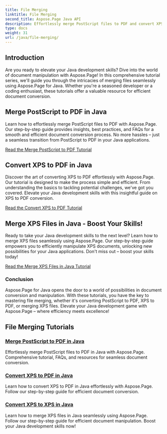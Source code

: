 ```yaml
---
title: File Merging
linktitle: File Merging
second_title: Aspose.Page Java API
description: Effortlessly merge PostScript files to PDF and convert XPS to PDF or XPS in Java using Aspose.Page. Follow step-by-step tutorials for seamless document conversion.
type: docs
weight: 31
url: /java/file-merging/
---
```


## Introduction

Are you ready to elevate your Java development skills? Dive into the world of document manipulation with Aspose.Page! In this comprehensive tutorial series, we'll guide you through the intricacies of merging files seamlessly using Aspose.Page for Java. Whether you're a seasoned developer or a coding enthusiast, these tutorials offer a valuable resource for efficient document conversion.

## Merge PostScript to PDF in Java

Learn how to effortlessly merge PostScript files to PDF with Aspose.Page. Our step-by-step guide provides insights, best practices, and FAQs for a smooth and efficient document conversion process. No more hassles – just a seamless transition from PostScript to PDF in your Java applications.

[Read the Merge PostScript to PDF Tutorial](./postscript-to-pdf/)

## Convert XPS to PDF in Java

Discover the art of converting XPS to PDF effortlessly with Aspose.Page. Our tutorial is designed to make the process simple and efficient. From understanding the basics to tackling potential challenges, we've got you covered. Elevate your Java development skills with this insightful guide on XPS to PDF conversion.

[Read the Convert XPS to PDF Tutorial](./xps-to-pdf/)

## Merge XPS Files in Java - Boost Your Skills!

Ready to take your Java development skills to the next level? Learn how to merge XPS files seamlessly using Aspose.Page. Our step-by-step guide empowers you to efficiently manipulate XPS documents, unlocking new possibilities for your Java applications. Don't miss out – boost your skills today!

[Read the Merge XPS Files in Java Tutorial](./xps-to-xps/)

### Conclusion

Aspose.Page for Java opens the door to a world of possibilities in document conversion and manipulation. With these tutorials, you have the key to mastering file merging, whether it's converting PostScript to PDF, XPS to PDF, or merging XPS files. Elevate your Java development game with Aspose.Page – where efficiency meets excellence!
## File Merging Tutorials
### [Merge PostScript to PDF in Java](./postscript-to-pdf/)
Effortlessly merge PostScript files to PDF in Java with Aspose.Page. Comprehensive tutorial, FAQs, and resources for seamless document conversion.
### [Convert XPS to PDF in Java](./xps-to-pdf/)
Learn how to convert XPS to PDF in Java effortlessly with Aspose.Page. Follow our step-by-step guide for efficient document conversion.
### [Convert XPS to XPS in Java](./xps-to-xps/)
Learn how to merge XPS files in Java seamlessly using Aspose.Page. Follow our step-by-step guide for efficient document manipulation. Boost your Java development skills now!